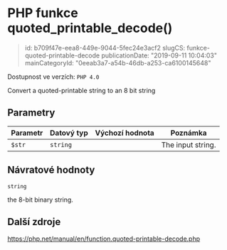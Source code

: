 PHP funkce quoted_printable_decode()
====================================

> id: b709f47e-eea8-449e-9044-5fec24e3acf2
> slugCS: funkce-quoted-printable-decode
> publicationDate: "2019-09-11 10:04:03"
> mainCategoryId: "0eeab3a7-a54b-46db-a253-ca6100145648"

Dostupnost ve verzích: `PHP 4.0`

Convert a quoted-printable string to an 8 bit string


Parametry
--------------

| Parametr | Datový typ | Výchozí hodnota | Poznámka |
|-----|-----|-----|-----|
| `$str` | `string` |  | The input string. |


Návratové hodnoty
----------------

`string`

the 8-bit binary string.

Další zdroje
------------

https://php.net/manual/en/function.quoted-printable-decode.php
